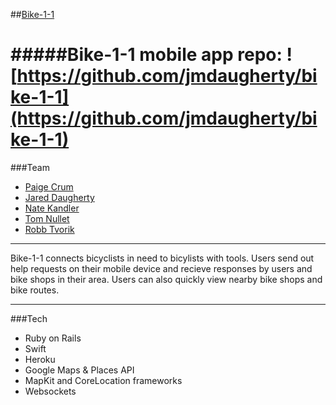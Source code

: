 ##[Bike-1-1](http://www.bike-1-1.com/login)

#####Bike-1-1 mobile app repo: ![https://github.com/jmdaugherty/bike-1-1](https://github.com/jmdaugherty/bike-1-1)
========
###Team

  * [Paige Crum](https://github.com/paigecrum)
  * [Jared Daugherty](https://github.com/jmdaugherty)
  * [Nate Kandler](https://github.com/natekandler)
  * [Tom Nullet](https://github.com/nullet)
  * [Robb Tvorik ](https://github.com/ieatkimchi)

****

Bike-1-1 connects bicyclists in need to bicylists with tools. Users send out help requests on their mobile device and recieve responses by users and bike shops in their area. Users can also quickly view nearby bike shops and bike routes. 


****

###Tech

 * Ruby on Rails
 * Swift
 * Heroku
 * Google Maps & Places API
 * MapKit and CoreLocation frameworks
 * Websockets
